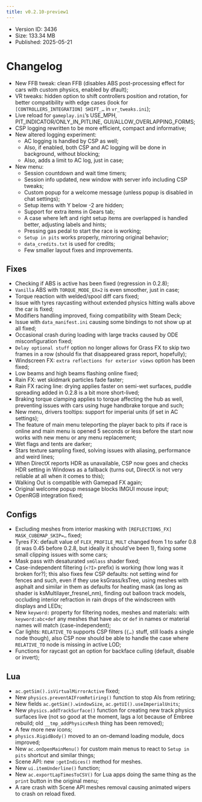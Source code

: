 ```yaml
---
title: v0.2.10-preview1
---
```


*   Version ID: 3436
*   Size: 133.34 MB
*   Published: 2025-05-21

# Changelog
*   New FFB tweak: clean FFB (disables ABS post-processing effect for cars with custom physics, enabled by dfault);
*   VR tweaks: hidden option to shift controllers position and rotation, for better compatibility with edge cases (look for `[CONTROLLERS_INTEGRATION] SHIFT_…` in `vr_tweaks.ini`);
*   Live reload for `gameplay.ini`’s USE_MPH, PIT_INDICATOR/ONLY_IN_PITLINE, GUI/ALLOW_OVERLAPPING_FORMS;
*   CSP logging rewritten to be more efficient, compact and informative;
*   New altered logging experiment:
    *   AC logging is handled by CSP as well;
    *   Also, if enabled, both CSP and AC logging will be done in background, without blocking;
    *   Also, adds a limit to AC log, just in case;
*   New menu:
    *   Session countdown and wait time timers;
    *   Session info updated, new window with server info including CSP tweaks;
    *   Custom popup for a welcome message (unless popup is disabled in chat settings);
    *   Setup items with Y below -2 are hidden;
    *   Support for extra items in Gears tab;
    *   A case where left and right setup items are overlapped is handled better, adjusting labels and hints;
    *   Pressing gas pedal to start the race is working;
    *   `Setup in pits` works properly, mirroring original behavior;
    *   `data_credits.txt` is used for credits;
    *   Few smaller layout fixes and improvements.

## Fixes

*   Checking if ABS is active has been fixed (regression in 0.2.8);
*   `Vanilla` ABS with `TORQUE_MODE_EX=2` is even smoother, just in case;
*   Torque reaction with welded/spool diff cars fixed;
*   Issue with tyres raycasting without extended physics hitting walls above the car is fixed;
*   Modifiers handling improved, fixing compatibility with Steam Deck;
*   Issue with `data_manifest.ini` causing some bindings to not show up at all fixed;
*   Occasional crash during loading with large tracks caused by ODE misconfiguration fixed;
*   `Delay optional stuff` option no longer allows for Grass FX to skip two frames in a row (should fix that disappeared grass report, hopefully);
*   Windscreen FX: `extra reflections for exterior views` option has been fixed;
*   Low beams and high beams flashing online fixed;
*   Rain FX: wet skidmark particles fade faster;
*   Rain FX racing line: drying applies faster on semi-wet surfaces, puddle spreading added in 0.2.8 is a bit more short-lived;
*   Braking torque clamping applies to torque affecting the hub as well, preventing issues with cars using huge handbrake torque and such;
*   New menu, drivers tooltips: support for imperial units (if set in AC settings);
*   The feature of main menu teleporting the player back to pits if race is online and main menu is opened 5 seconds or less before the start now works with new menu or any menu replacement;
*   Wet flags and tents are darker;
*   Stars texture sampling fixed, solving issues with aliasing, performance and weird lines;
*   When DirectX reports HDR as unavailable, CSP now goes and checks HDR setting in Windows as a fallback (turns out, DirectX is not very reliable at all when it comes to this);
*   Walking Out is compatible with Gamepad FX again;
*   Original welcome popup message blocks IMGUI mouse input;
*   OpenRGB integration fixed;

## Configs

*   Excluding meshes from interior masking with `[REFLECTIONS_FX] MASK_CUBEMAP_SKIP=…` fixed;
*   Tyres FX: default value of `FLEX_PROFILE_MULT` changed from 1 to safer 0.8 (it was 0.45 before 0.2.8, but ideally it should’ve been 1), fixing some small clipping issues with some cars;
*   Mask pass with desaturated `smGlass` shader fixed;
*   Case-independent filtering (`<?I>` prefix) is working (how long was it broken for?); this also fixes few CSP defaults: not setting wind for fences and such, even if they use ksGrass/ksTree, using meshes with asphalt and similar in them as defaults for heating mask (as long as shader is ksMultilayer_fresnel_nm), finding out balloon track models, occluding interior refraction in rain drops of the windscreen with displays and LEDs;
*   New `keyword:` property for filtering nodes, meshes and materials: with `keyword:abc+def` any meshes that have `abc` or `def` in names or material names will match (case-independent);
*   Car lights: `RELATIVE_TO` supports CSP filters (`{…}` stuff, still loads a single node though), also CSP now should be able to handle the case where `RELATIVE_TO` node is missing in active LOD;
*   Functions for raycast got an option for backface culling (default, disable or invert);

## Lua

*   `ac.getSim().isVirtualMirrorActive` fixed;
*   New `physics.preventAIFromRetiring()` function to stop AIs from retiring;
*   New fields `ac.getSim().windowSize`, `ac.getUI().useImperialUnits`;
*   New `physics.addTrackSurface()` function for creating new track physics surfaces live (not so good at the moment, lags a lot because of Embree rebuild; old `__tmp_addPhysicsMesh` thing has been removed);
*   A few more new icons;
*   `physics.RigidBody()` moved to an on-demand loading module, docs improved;
*   New `ac.onOpenMainMenu()` for custom main menus to react to `Setup in pits` shortcut and similar things;
*   Scene API: new `:getIndices()` method for meshes.
*   New `ui.itemUnderline()` function;
*   New `ac.exportLapTimesToCSV()` for Lua apps doing the same thing as the `print` button in the original menu;
*   A rare crash with Scene API meshes removal causing animated wipers to crash on reload fixed.

